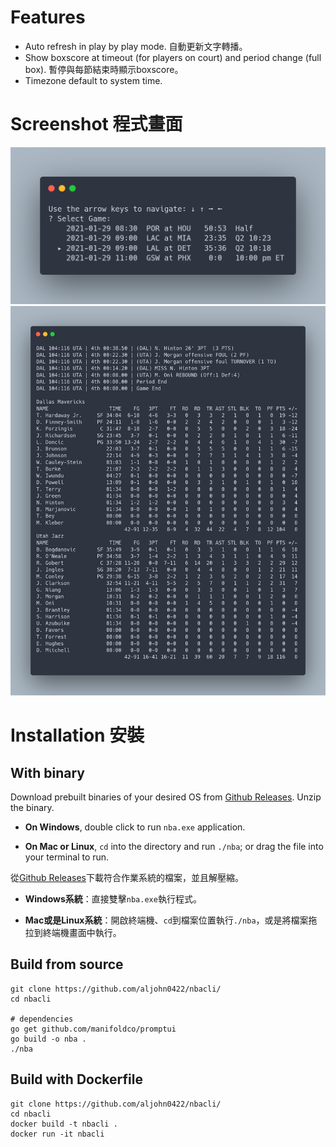 # Features
- Auto refresh in play by play mode. 自動更新文字轉播。
- Show boxscore at timeout (for players on court) and period change (full box). 暫停與每節結束時顯示boxscore。
- Timezone default to system time. 

# Screenshot 程式畫面
!["Games."](./markdown/games.png)
!["Play by play and boxscore screenshot."](./markdown/box.png)

# Installation 安裝
## With binary
Download prebuilt binaries of your desired OS from [Github Releases](https://github.com/aljohn0422/nbacli/releases/tag/v1.0). Unzip the binary.

- **On Windows**, double click to run `nba.exe` application.

- **On Mac or Linux**, `cd` into the directory and run `./nba`; or drag the file into your terminal to run.

從[Github Releases](https://github.com/aljohn0422/nbacli/releases/tag/v1.0)下載符合作業系統的檔案，並且解壓縮。

- **Windows系統**：直接雙擊`nba.exe`執行程式。

- **Mac或是Linux系統**：開啟終端機、`cd`到檔案位置執行`./nba`，或是將檔案拖拉到終端機畫面中執行。
## Build from source
    git clone https://github.com/aljohn0422/nbacli/
    cd nbacli

    # dependencies
    go get github.com/manifoldco/promptui
    go build -o nba .
    ./nba

## Build with Dockerfile
    git clone https://github.com/aljohn0422/nbacli/
    cd nbacli
    docker build -t nbacli .
    docker run -it nbacli
